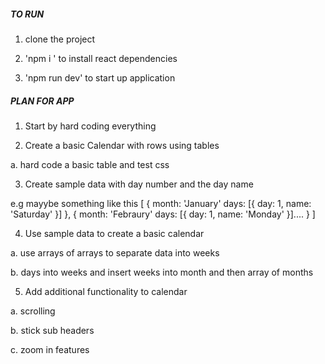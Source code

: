 ##### TO RUN ######

1. clone the project

2. 'npm i ' to install react dependencies 

3. 'npm run dev' to start up application



#####   PLAN FOR APP ####

1. Start by hard coding everything

2. Create a basic Calendar with rows using tables 

  a. hard code a basic table and test css 

3. Create sample data with day number and the day name

  e.g mayybe something like this
  [
    {
      month: 'January'
      days: [{
        day: 1, 
        name: 'Saturday'
      }]
    },
    {
      month: 'Febraury'
      days: [{
        day: 1, 
        name: 'Monday'
      }]....
    }
  ]


4. Use sample data to create a basic calendar

  a. use arrays of arrays to separate data into weeks 

  b. days into weeks and insert weeks into month and then array of months

5. Add additional functionality to calendar

  a. scrolling

  b. stick sub headers

  c. zoom in features

